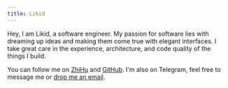 ```yaml
---
title: Likid
---
```


Hey, I am Likid, a software engineer. My passion for software lies with dreaming up ideas and making them come true with elegant interfaces. I take great care in the experience, architecture, and code quality of the things I build.

You can follow me on [ZhiHu](https://www.zhihu.com/people/jack-38-22-63) and [GitHub](https://github.com/limeiwang). I'm also on Telegram, feel free to message me or [drop me an email](mailto:17803125899@163.com).
